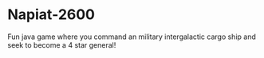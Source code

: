 # Napiat-2600
Fun java game where you command an military intergalactic cargo ship and seek to become a 4 star general!
